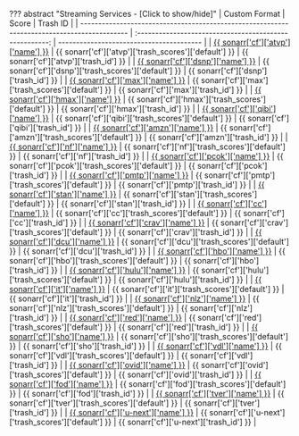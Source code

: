 ??? abstract "Streaming Services - [Click to show/hide]"
    | Custom Format                                                                               |                         Score                           | Trash ID                                 |
    | ------------------------------------------------------------------------------------------- | :-----------------------------------------------------: | ---------------------------------------- |
    | [{{ sonarr['cf']['atvp']['name'] }}](/Sonarr/sonarr-collection-of-custom-formats/#atvp)     | {{ sonarr['cf']['atvp']['trash_scores']['default'] }}   | {{ sonarr['cf']['atvp']['trash_id'] }}   |
    | [{{ sonarr['cf']['dsnp']['name'] }}](/Sonarr/sonarr-collection-of-custom-formats/#dsnp)     | {{ sonarr['cf']['dsnp']['trash_scores']['default'] }}   | {{ sonarr['cf']['dsnp']['trash_id'] }}   |
    | [{{ sonarr['cf']['max']['name'] }}](/Sonarr/sonarr-collection-of-custom-formats/#max)       | {{ sonarr['cf']['max']['trash_scores']['default'] }}    | {{ sonarr['cf']['max']['trash_id'] }}    |
    | [{{ sonarr['cf']['hmax']['name'] }}](/Sonarr/sonarr-collection-of-custom-formats/#hmax)     | {{ sonarr['cf']['hmax']['trash_scores']['default'] }}   | {{ sonarr['cf']['hmax']['trash_id'] }}   |
    | [{{ sonarr['cf']['qibi']['name'] }}](/Sonarr/sonarr-collection-of-custom-formats/#qibi)     | {{ sonarr['cf']['qibi']['trash_scores']['default'] }}   | {{ sonarr['cf']['qibi']['trash_id'] }}   |
    | [{{ sonarr['cf']['amzn']['name'] }}](/Sonarr/sonarr-collection-of-custom-formats/#amzn)     | {{ sonarr['cf']['amzn']['trash_scores']['default'] }}   | {{ sonarr['cf']['amzn']['trash_id'] }}   |
    | [{{ sonarr['cf']['nf']['name'] }}](/Sonarr/sonarr-collection-of-custom-formats/#nf)         | {{ sonarr['cf']['nf']['trash_scores']['default'] }}     | {{ sonarr['cf']['nf']['trash_id'] }}     |
    | [{{ sonarr['cf']['pcok']['name'] }}](/Sonarr/sonarr-collection-of-custom-formats/#pcok)     | {{ sonarr['cf']['pcok']['trash_scores']['default'] }}   | {{ sonarr['cf']['pcok']['trash_id'] }}   |
    | [{{ sonarr['cf']['pmtp']['name'] }}](/Sonarr/sonarr-collection-of-custom-formats/#pmtp)     | {{ sonarr['cf']['pmtp']['trash_scores']['default'] }}   | {{ sonarr['cf']['pmtp']['trash_id'] }}   |
    | [{{ sonarr['cf']['stan']['name'] }}](/Sonarr/sonarr-collection-of-custom-formats/#stan)     | {{ sonarr['cf']['stan']['trash_scores']['default'] }}   | {{ sonarr['cf']['stan']['trash_id'] }}   |
    | [{{ sonarr['cf']['cc']['name'] }}](/Sonarr/sonarr-collection-of-custom-formats/#cc)         | {{ sonarr['cf']['cc']['trash_scores']['default'] }}     | {{ sonarr['cf']['cc']['trash_id'] }}     |
    | [{{ sonarr['cf']['crav']['name'] }}](/Sonarr/sonarr-collection-of-custom-formats/#crav)     | {{ sonarr['cf']['crav']['trash_scores']['default'] }}   | {{ sonarr['cf']['crav']['trash_id'] }}   |
    | [{{ sonarr['cf']['dcu']['name'] }}](/Sonarr/sonarr-collection-of-custom-formats/#dcu)       | {{ sonarr['cf']['dcu']['trash_scores']['default'] }}    | {{ sonarr['cf']['dcu']['trash_id'] }}    |
    | [{{ sonarr['cf']['hbo']['name'] }}](/Sonarr/sonarr-collection-of-custom-formats/#hbo)       | {{ sonarr['cf']['hbo']['trash_scores']['default'] }}    | {{ sonarr['cf']['hbo']['trash_id'] }}    |
    | [{{ sonarr['cf']['hulu']['name'] }}](/Sonarr/sonarr-collection-of-custom-formats/#hulu)     | {{ sonarr['cf']['hulu']['trash_scores']['default'] }}   | {{ sonarr['cf']['hulu']['trash_id'] }}   |
    | [{{ sonarr['cf']['it']['name'] }}](/Sonarr/sonarr-collection-of-custom-formats/#it)         | {{ sonarr['cf']['it']['trash_scores']['default'] }}     | {{ sonarr['cf']['it']['trash_id'] }}     |
    | [{{ sonarr['cf']['nlz']['name'] }}](/Sonarr/sonarr-collection-of-custom-formats/#nlz)       | {{ sonarr['cf']['nlz']['trash_scores']['default'] }}    | {{ sonarr['cf']['nlz']['trash_id'] }}    |
    | [{{ sonarr['cf']['red']['name'] }}](/Sonarr/sonarr-collection-of-custom-formats/#red)       | {{ sonarr['cf']['red']['trash_scores']['default'] }}    | {{ sonarr['cf']['red']['trash_id'] }}    |
    | [{{ sonarr['cf']['sho']['name'] }}](/Sonarr/sonarr-collection-of-custom-formats/#sho)       | {{ sonarr['cf']['sho']['trash_scores']['default'] }}    | {{ sonarr['cf']['sho']['trash_id'] }}    |
    | [{{ sonarr['cf']['vdl']['name'] }}](/Sonarr/sonarr-collection-of-custom-formats/#vdl)       | {{ sonarr['cf']['vdl']['trash_scores']['default'] }}    | {{ sonarr['cf']['vdl']['trash_id'] }}    |
    | [{{ sonarr['cf']['ovid']['name'] }}](/Sonarr/sonarr-collection-of-custom-formats/#ovid)     | {{ sonarr['cf']['ovid']['trash_scores']['default'] }}   | {{ sonarr['cf']['ovid']['trash_id'] }}   |
    | [{{ sonarr['cf']['fod']['name'] }}](/Sonarr/sonarr-collection-of-custom-formats/#fod)       | {{ sonarr['cf']['fod']['trash_scores']['default'] }}    | {{ sonarr['cf']['fod']['trash_id'] }}    |
    | [{{ sonarr['cf']['tver']['name'] }}](/Sonarr/sonarr-collection-of-custom-formats/#tver)     | {{ sonarr['cf']['tver']['trash_scores']['default'] }}   | {{ sonarr['cf']['tver']['trash_id'] }}   |
    | [{{ sonarr['cf']['u-next']['name'] }}](/Sonarr/sonarr-collection-of-custom-formats/#u-next) | {{ sonarr['cf']['u-next']['trash_scores']['default'] }} | {{ sonarr['cf']['u-next']['trash_id'] }} |
